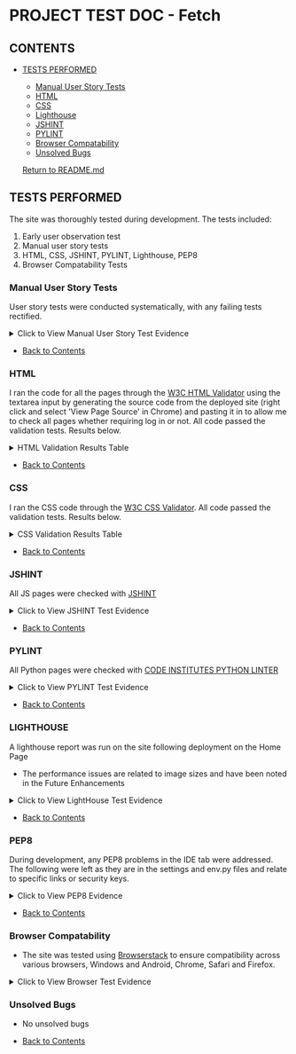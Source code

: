 # PROJECT TEST DOC - Fetch

## CONTENTS
* [TESTS PERFORMED](#tests-performed)
  * [Manual User Story Tests](#manual-user-story-tests)
  * [HTML](#html)
  * [CSS](#css)
  * [Lighthouse](#lighthouse)
  * [JSHINT](#jshint)
  * [PYLINT](#pylint)
  * [Browser Compatability](#browser-compatability)
  * [Unsolved Bugs](#unsolved-bugs)

  [Return to README.md](https://github.com/)


## TESTS PERFORMED
  The site was thoroughly tested during development. The tests included:
  1. Early user observation test
  2. Manual user story tests
  3. HTML, CSS, JSHINT, PYLINT, Lighthouse, PEP8
  4. Browser Compatability Tests

  ### Manual User Story Tests
  User story tests were conducted systematically, with any failing tests rectified. 
  <details>
    <summary>Click to View Manual User Story Test Evidence</summary>
    <br>
      - <img src="static/docs/" width="60%">
      <br>
      - <img src="static/docs/" width="60%">
      <br>
      - <img src="static/docs/" width="60%">
      <br>
      - <img src="static/docs/" width="60%">
      <br>
      - <img src="" width="60%">
      <br>
    

  </details>

  * [Back to Contents](#contents)

  ### HTML
  I ran the code for all the pages through the [W3C HTML Validator](https://validator.w3.org/nu/) using the textarea input by generating the source code from the deployed site (right click and select 'View Page Source' in Chrome) and pasting it in to allow me to check all pages whether requiring log in or not. All code passed the validation tests. Results below.


<details><summary>HTML Validation Results Table</summary>

| **Feature** | **Expected Outcome** | **Test Performed** | **Result** | **Pass / Fail** |
|---|---|---|---|---|
| **HOME** | Page passes validation with no errors | Ran page through https://validator.w3.org/nu/ | No errors | PASS |
| **PRODUCTS** | Page passes validation with no errors | Ran page through https://validator.w3.org/nu/ | No errors | PASS |
| **PRODUCT DETAILS** | Page passes validation with no errors | Ran page through https://validator.w3.org/nu/ | No errors | PASS |
| **ADD PRODUCT** | Page passes validation with no errors | Ran page through https://validator.w3.org/nu/ | Form table errors & custom clearable fit input issue - resolved | PASS |
| **EDIT PRODUCT** | Page passes validation with no errors | Ran page through https://validator.w3.org/nu/ | Form table errors & custom clearable fit input issue - resolved | PASS |
| **ADD REVIEW** | Page passes validation with no errors | Ran page through https://validator.w3.org/nu/ | No errors | PASS |
| **EDIT REVIEW** | Page passes validation with no errors | Ran page through https://validator.w3.org/nu/ | No errors | PASS |
| **BAG** | Page passes validation with no errors | Ran page through https://validator.w3.org/nu/ | Duplicate ID error - resolved | PASS |
| **CHECKOUT** | Page passes validation with no errors | Ran page through https://validator.w3.org/nu/ | No errors | PASS |
| **CHECKOUT SUCCESS** | Page passes validation with no errors | Ran page through https://validator.w3.org/nu/ | No errors | PASS |
| **PROFILE** | Page passes validation with no errors | Ran page through https://validator.w3.org/nu/ | No errors | PASS |
| **FAQS** | Page passes validation with no errors | Ran page through https://validator.w3.org/nu/ | No errors | PASS |
| **CONTACT US** | Page passes validation with no errors | Ran page through https://validator.w3.org/nu/ | No errors | PASS |


</details>


  * [Back to Contents](#contents)

  ### CSS
 I ran the CSS code through the [W3C CSS Validator](https://jigsaw.w3.org/css-validator/#validate_by_input). All code passed the validation tests. Results below.


<details><summary>CSS Validation Results Table</summary>

| **Feature**    | **Expected Outcome**                  | **Test Performed**                                   | **Result**                                                                                                              | **Pass / Fail** |
|----------------|---------------------------------------|------------------------------------------------------|-------------------------------------------------------------------------------------------------------------------------|-----------------|
| CSS Validation | Page passes validation with no errors | Ran CSS through https://jigsaw.w3.org/css-validator/ |  | PASS            |

</details>

   * [Back to Contents](#contents)

   ### JSHINT
  All JS pages were checked with [JSHINT](https://jshint.com/)

  <details>
    <summary>Click to View JSHINT Test Evidence</summary>
      - <img src="" width="60%">

  </details>

  * [Back to Contents](#contents)

  ### PYLINT
  All Python pages were checked with [CODE INSTITUTES PYTHON LINTER](https://pep8ci.herokuapp.com/)

  <details>
    <summary>Click to View PYLINT Test Evidence</summary>
      - Views.py from User App
      <br>
      - <img src="https://res.cl" width="60%">
      <br>
      - Views.py from Offer App
      <br>
      - <img src="https://" width="60%">
      <br>
      - Models.py from Offer App
      <br>
      - <img src="https://" width="60%">
      <br>
      - Forms.py from Offer App
      <br>
      - <img src="https://re" width="60%">
      <br>
      - Forms.py from User App
      <br>
      - <img src="https:/" width="60%">
      <br>
      - Urls.py from Offer App
      <br>
      - <img src="https://r" width="60%">
      <br>

  </details>

  * [Back to Contents](#contents)

  ### LIGHTHOUSE
  A lighthouse report was run on the site following deployment on the Home Page
  * The performance issues are related to image sizes and have been noted in the Future Enhancements

  <details>
    <summary>Click to View LightHouse Test Evidence</summary>
      - <img src="https://" width="60%">
      <br>
      - <img src="https://" width="60%">
      <br>

  </details>

  * [Back to Contents](#contents)

  ### PEP8
  During development, any PEP8 problems in the IDE tab were addressed.  The following were left as they are in the settings and env.py files and relate to specific links or security keys.

  <details>
    <summary>Click to View PEP8 Evidence</summary>
      - <img src="https://" width="60%">

  </details>

  * [Back to Contents](#contents)

  ### Browser Compatability
  - The site was tested using [Browserstack](https://www.browserstack.com/) to ensure compatibility across various browsers, Windows and Android, Chrome, Safari and Firefox.

  <details>
    <summary>Click to View Browser Test Evidence</summary>
      - <img src="/static/readme-docs/explorer.png" width="60%">
      <br>
      - <img src="/static/readme-docs/chrome.png" width="60%">
      <br>
      - <img src="/static/readme-docs/safari.png" width="60%">
      <br>
      

  </details>

  ### Unsolved Bugs
  
  - No unsolved bugs

  * [Back to Contents](#contents)
